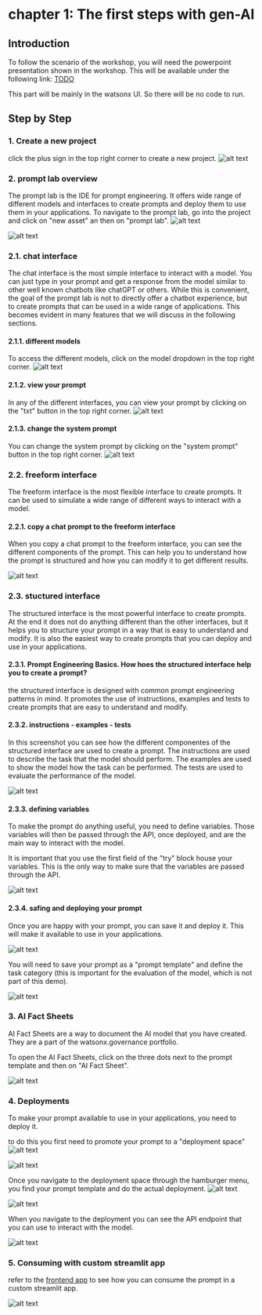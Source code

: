 # chapter 1: The first steps with gen-AI

## Introduction
To follow the scenario of the workshop, you will need the powerpoint presentation shown in the workshop. This will be available under the following link: [TODO](https://...)

This part will be mainly in the watsonx UI. So there will be no code to run.

## Step by Step

### 1. Create a new project
click the plus sign in the top right corner to create a new project.
![alt text](images/image.png)

### 2. prompt lab overview


The prompt lab is the IDE for prompt engineering. It offers wide range of different models and interfaces to create prompts and deploy them to use them in your applications.
To navigate to the prompt lab, go into the project and click on "new asset" an then on "prompt lab".
![alt text](images/image-1.png)


![alt text](images/image-2.png)
### 2.1. chat interface

The chat interface is the most simple interface to interact with a model. You can just type in your prompt and get a response from the model similar to other well known chatbots like chatGPT or others. While this is convenient, the goal of the prompt lab is not to directly offer a chatbot experience, but to create prompts that can be used in a wide range of applications. This becomes evident in many features that we will discuss in the following sections.

#### 2.1.1. different models
To access the different models, click on the model dropdown in the top right corner.
![alt text](images/image-3.png)

#### 2.1.2. view your prompt 
In any of the different interfaces, you can view your prompt by clicking on the "txt" button in the top right corner.
![alt text](images/image-4.png)

#### 2.1.3. change the system prompt
You can change the system prompt by clicking on the "system prompt" button in the top right corner.
![alt text](images/image-5.png)

### 2.2. freeform interface 

The freeform interface is the most flexible interface to create prompts. It can be used to simulate a wide range of different ways to interact with a model. 

#### 2.2.1. copy a chat prompt to the freeform interface

When you copy a chat prompt to the freeform interface, you can see the different components of the prompt. This can help you to understand how the prompt is structured and how you can modify it to get different results.

![alt text](images/image-6.png)


### 2.3. stuctured interface

The structured interface is the most powerful interface to create prompts. At the end it does not do anything different than the other interfaces, but it helps you to structure your prompt in a way that is easy to understand and modify. It is also the easiest way to create prompts that you can deploy and use in your applications.

#### 2.3.1. Prompt Engineering Basics. How hoes the structured interface help you to create a prompt?

the structured interface is designed with common prompt engineering patterns in mind. It promotes the use of instructions, examples and tests to create prompts that are easy to understand and modify.

#### 2.3.2. instructions - examples - tests

In this screenshot you can see how the different componentes of the structured interface are used to create a prompt. The instructions are used to describe the task that the model should perform. The examples are used to show the model how the task can be performed. The tests are used to evaluate the performance of the model. 

![alt text](images/image-7.png)

#### 2.3.3. defining variables

To make the prompt do anything useful, you need to define variables. Those variables will then be passed through the API, once deployed, and are the main way to interact with the model.

It is important that you use the first field of the "try" block house your variables. This is the only way to make sure that the variables are passed through the API.

![alt text](images/image-8.png)

#### 2.3.4. safing and deploying your prompt

Once you are happy with your prompt, you can save it and deploy it. This will make it available to use in your applications.

![alt text](images/image-9.png)

You will need to save your prompt as a "prompt template" and define the task category (this is important for the evaluation of the model, which is not part of this demo).

![alt text](images/image-10.png)


### 3. AI Fact Sheets

AI Fact Sheets are a way to document the AI model that you have created. They are a part of the watsonx.governance portfolio. 

To open the AI Fact Sheets, click on the three dots next to the prompt template and then on "AI Fact Sheet".

![alt text](images/image-11.png)

### 4. Deployments

To make your prompt available to use in your applications, you need to deploy it.

to do this you first need to promote your prompt to a "deployment space"
![alt text](images/image-12.png)

![alt text](images/image-13.png)

Once you navigate to the deployment space through the hamburger menu, you find your prompt template and do the actual deployment.
![alt text](images/image-14.png)

![alt text](images/image-15.png)

When you navigate to the deployment you can see the API endpoint that you can use to interact with the model.

![alt text](images/image-16.png)

### 5. Consuming with custom streamlit app

refer to the [frontend app](../00_setup/frontend_app/readme.md) to see how you can consume the prompt in a custom streamlit app.

![alt text](images/image-17.png)